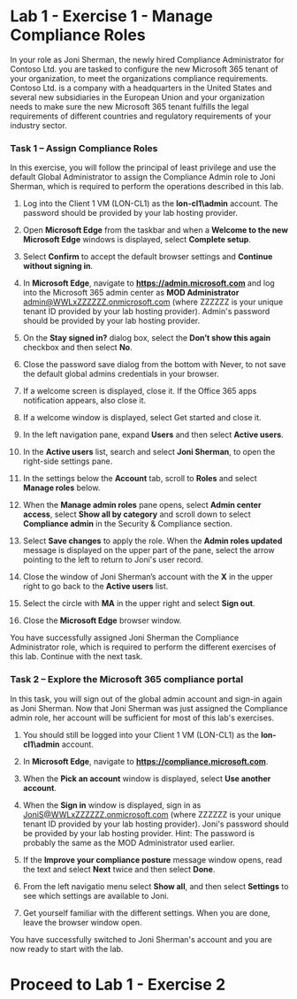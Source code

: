# Lab 1 - Exercise 1 - Manage Compliance Roles

In your role as Joni Sherman, the newly hired Compliance Administrator for Contoso Ltd. you are tasked to configure the new Microsoft 365 tenant of your organization, to meet the organizations compliance requirements. Contoso Ltd. is a company with a headquarters in the United States and several new subsidiaries in the European Union and your organization needs to make sure the new Microsoft 365 tenant fulfills the legal requirements of different countries and regulatory requirements of your industry sector.

### Task 1 – Assign Compliance Roles

In this exercise, you will follow the principal of least privilege and use the default Global Administrator to assign the Compliance Admin role to Joni Sherman, which is required to perform the operations described in this lab.

1. Log into the Client 1 VM (LON-CL1) as the **lon-cl1\admin** account.  The password should be provided by your lab hosting provider.

2. Open **Microsoft Edge** from the taskbar and when a **Welcome to the new Microsoft Edge** windows is displayed, select **Complete setup**.

3. Select **Confirm** to accept the default browser settings and **Continue without signing in**.

4. In **Microsoft Edge**, navigate to **https://admin.microsoft.com** and log into the Microsoft 365 admin center as **MOD Administrator** admin@WWLxZZZZZZ.onmicrosoft.com (where ZZZZZZ is your unique tenant ID provided by your lab hosting provider).  Admin's password should be provided by your lab hosting provider.

5. On the **Stay signed in?** dialog box, select the **Don’t show this again** checkbox and then select **No**.

6. Close the password save dialog from the bottom with Never, to not save the default global admins credentials in your browser.

7. If a welcome screen is displayed, close it. If the Office 365 apps notification appears, also close it.

8. If a welcome window is displayed, select Get started and close it.

9. In the left navigation pane, expand **Users** and then select **Active users**.

10. In the **Active users** list, search and select **Joni Sherman**, to open the right-side settings pane.

11.	In the settings below the **Account** tab, scroll to **Roles** and select **Manage roles** below.

12.	When the **Manage admin roles** pane opens, select **Admin center access**, select **Show all by category** and scroll down to select **Compliance admin** in the Security & Compliance section.

13.	Select **Save changes** to apply the role. When the **Admin roles updated** message is displayed on the upper part of the pane, select the arrow pointing to the left to return to Joni's user record.

14.	Close the window of Joni Sherman’s account with the **X** in the upper right to go back to the **Active users** list.

15. Select the circle with **MA** in the upper right and select **Sign out**.

16. Close the **Microsoft Edge** browser window.

You have successfully assigned Joni Sherman the Compliance Administrator role, which is required to perform the different exercises of this lab. Continue with the next task.

### Task 2 – Explore the Microsoft 365 compliance portal

In this task, you will sign out of the global admin account and sign-in again as Joni Sherman. Now that Joni Sherman was just assigned the Compliance admin role, her account will be sufficient for most of this lab's exercises.

1. You should still be logged into your Client 1 VM (LON-CL1) as the **lon-cl1\admin** account. 

2. In **Microsoft Edge**, navigate to **https://compliance.microsoft.com**.

3. When the **Pick an account** window is displayed, select **Use another account**.

4. When the **Sign in** window is displayed, sign in as JoniS@WWLxZZZZZZ.onmicrosoft.com (where ZZZZZZ is your unique tenant ID provided by your lab hosting provider).  Joni's password should be provided by your lab hosting provider.  Hint: The password is probably the same as the MOD Administrator used earlier.

5. If the **Improve your compliance posture** message window opens, read the text and select **Next** twice and then select **Done**.

6. From the left navigatio menu select **Show all**, and then select **Settings** to see which settings are available to Joni.

7. Get yourself familiar with the different settings. When you are done, leave the browser window open.

You have successfully switched to Joni Sherman's account and you are now ready to start with the lab.

# Proceed to Lab 1 - Exercise 2
